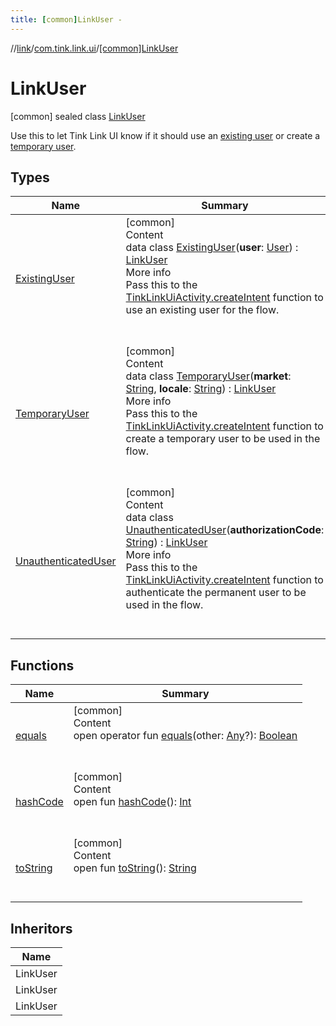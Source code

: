 ```yaml
---
title: [common]LinkUser -
---
```

//[link](../../index.md)/[com.tink.link.ui](../index.md)/[[common]LinkUser](index.md)



# LinkUser  
 [common] sealed class [LinkUser](index.md)

Use this to let Tink Link UI know if it should use an [existing user](-existing-user/index.md) or create a [temporary user](-temporary-user/index.md).

   


## Types  
  
|  Name|  Summary| 
|---|---|
| <a name="com.tink.link.ui/LinkUser.ExistingUser///PointingToDeclaration/"></a>[ExistingUser](-existing-user/index.md)| <a name="com.tink.link.ui/LinkUser.ExistingUser///PointingToDeclaration/"></a>[common]  <br>Content  <br>data class [ExistingUser](-existing-user/index.md)(**user**: [User](../../com.tink.model.user/[common]-user/index.md)) : [LinkUser](index.md)  <br>More info  <br>Pass this to the [TinkLinkUiActivity.createIntent](../[common]-tink-link-ui-activity/-companion/create-intent.md) function to use an existing user for the flow.  <br><br><br>
| <a name="com.tink.link.ui/LinkUser.TemporaryUser///PointingToDeclaration/"></a>[TemporaryUser](-temporary-user/index.md)| <a name="com.tink.link.ui/LinkUser.TemporaryUser///PointingToDeclaration/"></a>[common]  <br>Content  <br>data class [TemporaryUser](-temporary-user/index.md)(**market**: [String](https://kotlinlang.org/api/latest/jvm/stdlib/kotlin/-string/index.html), **locale**: [String](https://kotlinlang.org/api/latest/jvm/stdlib/kotlin/-string/index.html)) : [LinkUser](index.md)  <br>More info  <br>Pass this to the [TinkLinkUiActivity.createIntent](../[common]-tink-link-ui-activity/-companion/create-intent.md) function to create a temporary user to be used in the flow.  <br><br><br>
| <a name="com.tink.link.ui/LinkUser.UnauthenticatedUser///PointingToDeclaration/"></a>[UnauthenticatedUser](-unauthenticated-user/index.md)| <a name="com.tink.link.ui/LinkUser.UnauthenticatedUser///PointingToDeclaration/"></a>[common]  <br>Content  <br>data class [UnauthenticatedUser](-unauthenticated-user/index.md)(**authorizationCode**: [String](https://kotlinlang.org/api/latest/jvm/stdlib/kotlin/-string/index.html)) : [LinkUser](index.md)  <br>More info  <br>Pass this to the [TinkLinkUiActivity.createIntent](../[common]-tink-link-ui-activity/-companion/create-intent.md) function to authenticate the permanent user to be used in the flow.  <br><br><br>


## Functions  
  
|  Name|  Summary| 
|---|---|
| <a name="kotlin/Any/equals/#kotlin.Any?/PointingToDeclaration/"></a>[equals](../../com.tink.service.user/[common]-user-profile-service-impl/index.md#%5Bkotlin%2FAny%2Fequals%2F%23kotlin.Any%3F%2FPointingToDeclaration%2F%5D%2FFunctions%2F1647702525)| <a name="kotlin/Any/equals/#kotlin.Any?/PointingToDeclaration/"></a>[common]  <br>Content  <br>open operator fun [equals](../../com.tink.service.user/[common]-user-profile-service-impl/index.md#%5Bkotlin%2FAny%2Fequals%2F%23kotlin.Any%3F%2FPointingToDeclaration%2F%5D%2FFunctions%2F1647702525)(other: [Any](https://kotlinlang.org/api/latest/jvm/stdlib/kotlin/-any/index.html)?): [Boolean](https://kotlinlang.org/api/latest/jvm/stdlib/kotlin/-boolean/index.html)  <br><br><br>
| <a name="kotlin/Any/hashCode/#/PointingToDeclaration/"></a>[hashCode](../../com.tink.service.user/[common]-user-profile-service-impl/index.md#%5Bkotlin%2FAny%2FhashCode%2F%23%2FPointingToDeclaration%2F%5D%2FFunctions%2F1647702525)| <a name="kotlin/Any/hashCode/#/PointingToDeclaration/"></a>[common]  <br>Content  <br>open fun [hashCode](../../com.tink.service.user/[common]-user-profile-service-impl/index.md#%5Bkotlin%2FAny%2FhashCode%2F%23%2FPointingToDeclaration%2F%5D%2FFunctions%2F1647702525)(): [Int](https://kotlinlang.org/api/latest/jvm/stdlib/kotlin/-int/index.html)  <br><br><br>
| <a name="kotlin/Any/toString/#/PointingToDeclaration/"></a>[toString](../../com.tink.service.user/[common]-user-profile-service-impl/index.md#%5Bkotlin%2FAny%2FtoString%2F%23%2FPointingToDeclaration%2F%5D%2FFunctions%2F1647702525)| <a name="kotlin/Any/toString/#/PointingToDeclaration/"></a>[common]  <br>Content  <br>open fun [toString](../../com.tink.service.user/[common]-user-profile-service-impl/index.md#%5Bkotlin%2FAny%2FtoString%2F%23%2FPointingToDeclaration%2F%5D%2FFunctions%2F1647702525)(): [String](https://kotlinlang.org/api/latest/jvm/stdlib/kotlin/-string/index.html)  <br><br><br>


## Inheritors  
  
|  Name| 
|---|
| <a name="com.tink.link.ui/LinkUser.ExistingUser///PointingToDeclaration/"></a>LinkUser
| <a name="com.tink.link.ui/LinkUser.UnauthenticatedUser///PointingToDeclaration/"></a>LinkUser
| <a name="com.tink.link.ui/LinkUser.TemporaryUser///PointingToDeclaration/"></a>LinkUser


